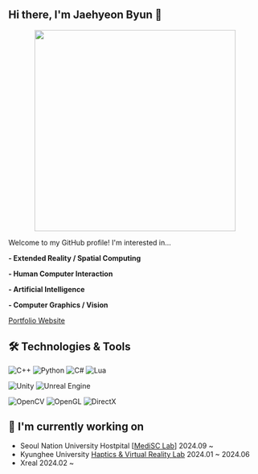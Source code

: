 ## Hi there, I'm Jaehyeon Byun 👋

<p align="center">
  <img src="Intro.gif" width="400" />
</p>

Welcome to my GitHub profile! I'm interested in...

**- Extended Reality / Spatial Computing**

**- Human Computer Interaction**

**- Artificial Intelligence**

**- Computer Graphics / Vision**

[Portfolio Website](https://ballistic-group-796.notion.site/7d0c9b7599564d978035c0bb77073dad?v=6f93571b83e14cf685761756ea176149&pvs=74)

## 🛠️ Technologies & Tools

![C++](https://img.shields.io/badge/C++-00599C?style=for-the-badge&logo=c%2B%2B&logoColor=white)
![Python](https://img.shields.io/badge/Python-3776AB?style=for-the-badge&logo=python&logoColor=white)
![C#](https://img.shields.io/badge/C%23-239120?style=for-the-badge&logo=c-sharp&logoColor=white)
![Lua](https://img.shields.io/badge/Lua-2C2D72?style=for-the-badge&logo=lua&logoColor=white)

![Unity](https://img.shields.io/badge/Unity-100000?style=for-the-badge&logo=unity&logoColor=white)
![Unreal Engine](https://img.shields.io/badge/Unreal-100000?style=for-the-badge&logo=unreal-engine&logoColor=white)

![OpenCV](https://img.shields.io/badge/OpenCV-27338e?style=for-the-badge&logo=OpenCV&logoColor=white)
![OpenGL](https://img.shields.io/badge/OpenGL-5586A4?style=for-the-badge&logo=opengl&logoColor=white)
![DirectX](https://img.shields.io/badge/DirectX-0078D6?style=for-the-badge&logo=directx&logoColor=white)

## 🔭 I'm currently working on
- Seoul Nation University Hostpital [[MediSC Lab](https://snuh.medisc.org/)] 2024.09 ~
- Kyunghee University [Haptics & Virtual Reality Lab](http://haptics.khu.ac.kr/) 2024.01 ~ 2024.06
- Xreal 2024.02 ~
